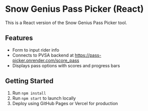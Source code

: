 # Snow Genius Pass Picker (React)

This is a React version of the Snow Genius Pass Picker tool.

## Features

- Form to input rider info
- Connects to PVSA backend at https://pass-picker.onrender.com/score_pass
- Displays pass options with scores and progress bars

## Getting Started

1. Run `npm install`
2. Run `npm start` to launch locally
3. Deploy using GitHub Pages or Vercel for production

